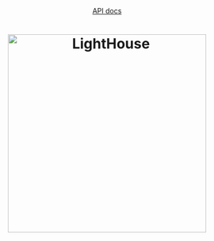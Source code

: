 <div align="center">
  <a target="_blank" href="https://docs.google.com/document/d/1luIxbOEbcd4mkXYa9eUg14SK1411FqDbvNnBGnYs2l4/edit?usp=sharing">
    API docs
  </a>
  <h1 align="center">
  <img src="https://avatars.githubusercontent.com/u/77247779?s=200&v=4" alt="LightHouse" width="400">
  </h1>
  
</div>

